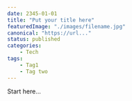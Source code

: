 ```yaml
---
date: 2345-01-01
title: "Put your title here"
featuredImage: "./images/filename.jpg"
canonical: "https://url..."
status: published
categories: 
    - Tech
tags:
    - Tag1
    - Tag two
---
```


Start here...